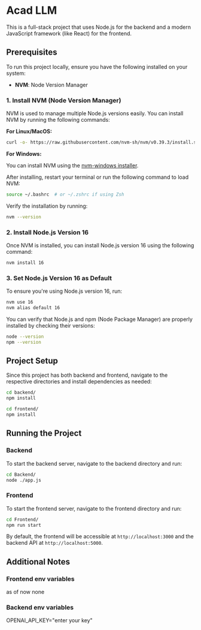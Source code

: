 # Acad LLM


This is a full-stack project that uses Node.js for the backend and a modern JavaScript framework (like React) for the frontend.

## Prerequisites

To run this project locally, ensure you have the following installed on your system:

- **NVM**: Node Version Manager

### 1. Install NVM (Node Version Manager)

NVM is used to manage multiple Node.js versions easily. You can install NVM by running the following commands:

**For Linux/MacOS:**

```bash
curl -o- https://raw.githubusercontent.com/nvm-sh/nvm/v0.39.3/install.sh | bash
```

**For Windows:**

You can install NVM using the [nvm-windows installer](https://github.com/coreybutler/nvm-windows/releases).

After installing, restart your terminal or run the following command to load NVM:

```bash
source ~/.bashrc  # or ~/.zshrc if using Zsh
```

Verify the installation by running:

```bash
nvm --version
```

### 2. Install Node.js Version 16

Once NVM is installed, you can install Node.js version 16 using the following command:

```bash
nvm install 16
```

### 3. Set Node.js Version 16 as Default

To ensure you're using Node.js version 16, run:

```bash
nvm use 16
nvm alias default 16
```

You can verify that Node.js and npm (Node Package Manager) are properly installed by checking their versions:

```bash
node --version
npm --version
```

## Project Setup


Since this project  has both backend and frontend, navigate to the respective directories and install dependencies as needed:

```bash
cd backend/
npm install

cd frontend/
npm install
```

## Running the Project

### Backend

To start the backend server, navigate to the backend directory and run:

```bash
cd Backend/
node ./app.js
```

### Frontend

To start the frontend server, navigate to the frontend directory and run:

```bash
cd Frontend/
npm run start
```

By default, the frontend will be accessible at `http://localhost:3000` and the backend API at `http://localhost:5000`.

## Additional Notes

### Frontend env variables
as of now none

### Backend env variables

OPENAI_API_KEY="enter your key"


